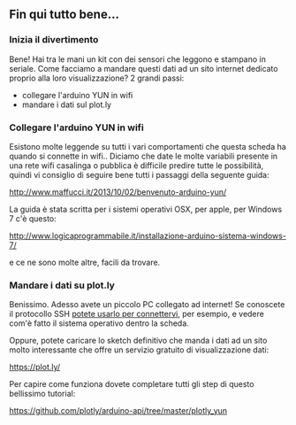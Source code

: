 ## Fin qui tutto bene...

### Inizia il divertimento
Bene!
Hai tra le mani un kit con dei sensori che leggono e stampano in seriale. Come facciamo a mandare questi dati ad un sito internet dedicato proprio alla loro visualizzazione?
2 grandi passi:
 * collegare l'arduino YUN in wifi
 * mandare i dati sul plot.ly

### Collegare l'arduino YUN in wifi
Esistono molte leggende su tutti i vari comportamenti che questa scheda ha quando si connette in wifi.. Diciamo che date le molte variabili presente in una rete wifi casalinga o pubblica è difficile predire tutte le possibilità, quindi vi consiglio di seguire bene tutti i passaggi della seguente guida:

http://www.maffucci.it/2013/10/02/benvenuto-arduino-yun/

La guida è stata scritta per i sistemi operativi OSX, per apple, per Windows 7 c'è questo:

http://www.logicaprogrammabile.it/installazione-arduino-sistema-windows-7/

e ce ne sono molte altre, facili da trovare.

### Mandare i dati su plot.ly
Benissimo.
Adesso avete un piccolo PC collegato ad internet! Se conoscete il protocollo SSH [potete usarlo per connettervi](http://codybonney.com/connecting-to-the-arduino-yun-via-ssh/), per esempio, e vedere com'è fatto il sistema operativo dentro la scheda.

Oppure, potete caricare lo sketch definitivo che manda i dati ad un sito molto interessante che offre un servizio gratuito di visualizzazione dati:

https://plot.ly/

Per capire come funziona dovete completare tutti gli step di questo bellissimo tutorial:

https://github.com/plotly/arduino-api/tree/master/plotly_yun

### 


 
